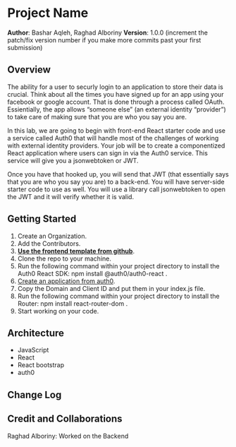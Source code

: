 # Project Name

**Author**: Bashar Aqleh, Raghad Alboriny
**Version**: 1.0.0 (increment the patch/fix version number if you make more commits past your first submission)

## Overview

The ability for a user to securly login to an application to store their data is crucial. Think about all the times you have signed up for an app using your facebook or google account. That is done through a process called OAuth. Essientially, the app allows “someone else” (an external identity “provider”) to take care of making sure that you are who you say you are.

In this lab, we are going to begin with front-end React starter code and use a service called Auth0 that will handle most of the challenges of working with external identity providers. Your job will be to create a componentized React application where users can sign in via the Auth0 service. This service will give you a jsonwebtoken or JWT.

Once you have that hooked up, you will send that JWT (that essentially says that you are who you say you are) to a back-end. You will have server-side starter code to use as well. You will use a library call jsonwebtoken to open the JWT and it will verify whether it is valid.

## Getting Started

1. Create an Organization.
1. Add the Contributors.
1. [**Use the frontend template from github**](https://github.com/codefellows/can-of-books-frontend-template).
1. Clone the repo to your machine.
1. Run the following command within your project directory to install the Auth0 React SDK: npm install @auth0/auth0-react .
1. [Create an application from auth0](https://manage.auth0.com/dashboard/us/dev-czhtt877/).
1. Copy the Domain and Client ID and put them in your index.js file.
1. Run the following command within your project directory to install the Router: npm install react-router-dom .
1. Start working on your code.

## Architecture

- JavaScript
- React
- React bootstrap
- auth0

## Change Log

<!-- Use this area to document the iterative changes made to your application as each feature is successfully implemented. Use time stamps. Here's an example:

01-01-2001 4:59pm - Application now has a fully-functional express server, with a GET route for the location resource. -->

## Credit and Collaborations

Raghad Alboriny: Worked on the Backend

